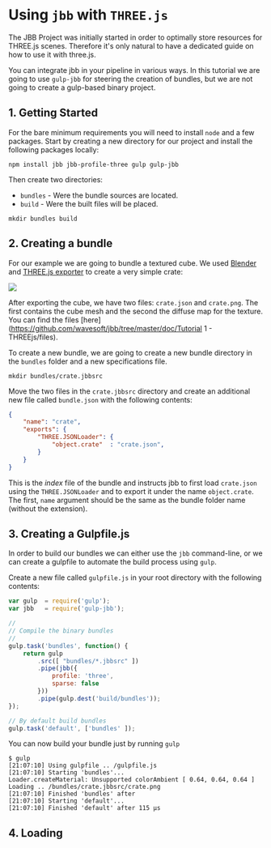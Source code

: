 
# Using `jbb` with `THREE.js`

The JBB Project was initially started in order to optimally store resources for THREE.js scenes. Therefore it's only natural to have a dedicated guide on how to use it with three.js.

You can integrate jbb in your pipeline in various ways. In this tutorial we are going to use `gulp-jbb` for steering the creation of bundles, but we are not going to create a gulp-based binary project.

## 1. Getting Started

For the bare minimum requirements you will need to install `node` and a few packages. Start by creating a new directory for our project and install the following packages locally:

```
npm install jbb jbb-profile-three gulp gulp-jbb
```

Then create two directories:
 * `bundles` - Were the bundle sources are located.
 * `build` - Were the built files will be placed.

```
mkdir bundles build
```

## 2. Creating a bundle

For our example we are going to bundle a textured cube. We used [Blender](https://www.blender.org/) and [THREE.js exporter](https://github.com/mrdoob/three.js/tree/master/utils/exporters/blender) to create a very simple crate:

<img src="https://raw.githubusercontent.com/wavesoft/jbb/master/doc/Tutorial 1 - THREEjs/img/1-blender.png" />

After exporting the cube, we have two files: `crate.json` and `crate.png`. The first contains the cube mesh and the second the diffuse map for the texture. You can find the files [here](https://github.com/wavesoft/jbb/tree/master/doc/Tutorial 1 - THREEjs/files).

To create a new bundle, we are going to create a new bundle directory in the `bundles` folder and a new specifications file.

```
mkdir bundles/crate.jbbsrc
```

Move the two files in the `crate.jbbsrc` directory and create an additional new file called `bundle.json` with the following contents:

```json
{
    "name": "crate",
    "exports": {
        "THREE.JSONLoader": {
            "object.crate"  : "crate.json",
        }
    }
}
```

This is the _index_ file of the bundle and instructs jbb to first load `crate.json` using the `THREE.JSONLoader` and to export it under the name `object.crate`. The first, `name` argument should be the same as the bundle folder name (without the extension).

## 3. Creating a Gulpfile.js

In order to build our bundles we can either use the `jbb` command-line, or we can create a gulpfile to automate the build process using `gulp`.

Create a new file called `gulpfile.js` in your root directory with the following contents:

```javascript
var gulp  = require('gulp');
var jbb   = require('gulp-jbb');

//
// Compile the binary bundles
//
gulp.task('bundles', function() {
    return gulp
        .src([ "bundles/*.jbbsrc" ])
        .pipe(jbb({
            profile: 'three',
            sparse: false
        }))
        .pipe(gulp.dest('build/bundles'));
});

// By default build bundles
gulp.task('default', ['bundles' ]);
```

You can now build your bundle just by running `gulp`

```
$ gulp
[21:07:10] Using gulpfile .. /gulpfile.js
[21:07:10] Starting 'bundles'...
Loader.createMaterial: Unsupported colorAmbient [ 0.64, 0.64, 0.64 ]
Loading .. /bundles/crate.jbbsrc/crate.png
[21:07:10] Finished 'bundles' after 
[21:07:10] Starting 'default'...
[21:07:10] Finished 'default' after 115 μs
```

## 4. Loading 

